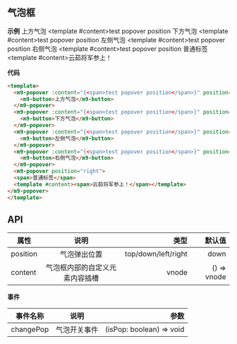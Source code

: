 ## 气泡框

**示例**
<m9-popover position="top">
  <m9-button type="pure">上方气泡</m9-button>
  <template #content><span>test popover position</span></template>
</m9-popover>
<m9-popover position="down">
  <m9-button type="pure">下方气泡</m9-button>
  <template #content><span>test popover position</span></template>
</m9-popover>
<m9-popover position="left">
  <m9-button type="pure">左侧气泡</m9-button>
  <template #content><span>test popover position</span></template>
</m9-popover>
<m9-popover position="right">
  <m9-button type="pure">右侧气泡</m9-button>
  <template #content><span>test popover position</span></template>
</m9-popover>
<m9-popover position="right">
  <span>普通标签</span>
  <template #content><span>云茹将军参上！</span></template>
</m9-popover>

**代码**

```html
<template>
  <m9-popover :content="{<span>test popover position</span>}" position="top">
    <m9-button>上方气泡</m9-button>
  </m9-popover>
  <m9-popover :content="{<span>test popover position</span>}" position="down">
    <m9-button>下方气泡</m9-button>
  </m9-popover>
  <m9-popover :content="{<span>test popover position</span>}" position="left">
    <m9-button>左侧气泡</m9-button>
  </m9-popover>
  <m9-popover :content="{<span>test popover position</span>}" position="right">
    <m9-button>右侧气泡</m9-button>
  </m9-popover>
  <m9-popover position="right">
  <span>普通标签</span>
  <template #content><span>云茹将军参上！</span></template>
</m9-popover>
</template>
```

## API

| 属性         | 说明           | 类型  | 默认值  |
| ------------ |:-------------:| -----:| -----: |
| position     | 气泡弹出位置                 | top/down/left/right |  down        |
| content      | 气泡框内部的自定义元素内容插槽 | vnode               |  () => vnode |

**事件**

| 事件名称       | 说明          | 参数  |
| ------------- |:-------------:| -----:|
| changePop     | 气泡开关事件   | (isPop: boolean) => void |
